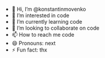 - 👋 Hi, I’m @konstantinmovenko
- 👀 I’m interested in code
- 🌱 I’m currently learning code
- 💞️ I’m looking to collaborate on code
- 📫 How to reach me code
- 😄 Pronouns: next
- ⚡ Fun fact: thx

<!---
konstantinmovenko/konstantinmovenko is a ✨ special ✨ repository because its `README.md` (this file) appears on your GitHub profile.
You can click the Preview link to take a look at your changes.
--->

